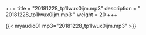 +++
title = "20181228_tp1lwux0ijm.mp3"
description = " 20181228_tp1lwux0ijm.mp3 "
weight = 20
+++

{{< myaudio01 mp3="20181228_tp1lwux0ijm.mp3" >}}

